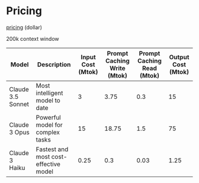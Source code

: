 # Pricing

[pricing](https://www.anthropic.com/pricing#anthropic-api) (dollar)

200k context window

| Model             | Description                           | Input Cost (Mtok) | Prompt Caching Write (Mtok) | Prompt Caching Read (Mtok) | Output Cost (Mtok) |
| ----------------- | ------------------------------------- | ----------------- | --------------------------- | -------------------------- | ------------------ |
| Claude 3.5 Sonnet | Most intelligent model to date        | 3                 | 3.75                        | 0.3                        | 15                 |
| Claude 3 Opus     | Powerful model for complex tasks      | 15                | 18.75                       | 1.5                        | 75                 |
| Claude 3 Haiku    | Fastest and most cost-effective model | 0.25              | 0.3                         | 0.03                       | 1.25               |
